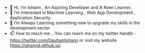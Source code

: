 - 👋 Hi, I’m Ishann , An Aspiring Developer and A Keen Learner.
- 👀 I’m interested in Machine Learning , Web App Development , Application Security.
- 🌱 I’m Always Learning something new to upgrade my skills in the development sector
- 📫 How to reach me ...You can reach me on my twitter handle - https://twitter.com/DaultaniIshann or visit my website https://ishannd.github.io/.

<!---
ishannd/ishannd is a ✨ special ✨ repository because its `README.md` (this file) appears on your GitHub profile.
You can click the Preview link to take a look at your changes.
--->
